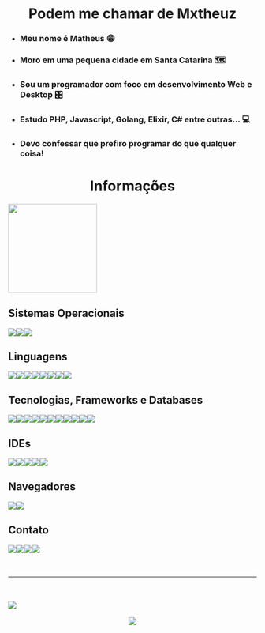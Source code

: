 <h1 align="center"> Podem me chamar de Mxtheuz </h1>

- ### Meu nome é Matheus 😁
- ### Moro em uma pequena cidade em Santa Catarina 🗺️
- ### Sou um programador com foco em desenvolvimento Web e Desktop 🎛️
- ### Estudo PHP, Javascript, Golang, Elixir, C# entre outras... 💻
- ### Devo confessar que prefiro programar do que qualquer coisa!
 <h1 align="center"> Informações </h1>
<img align="center" height="180em" style="text-align: center" src="https://github-readme-stats.vercel.app/api/top-langs/?username=ofmxtheuuz&layout=compact&langs_count=7&theme=dracula"/>
<h2> Sistemas Operacionais </h2>
<div style="display: flex">
<img src="https://img.shields.io/badge/Artix_Linux-10A0CC?style=for-the-badge&logo=artix-linux&logoColor=white">
<img src="https://img.shields.io/badge/Ubuntu-E95420?style=for-the-badge&logo=ubuntu&logoColor=white">
<img src="https://img.shields.io/badge/Windows-0078D6?style=for-the-badge&logo=windows&logoColor=white">
</div>
<h2> Linguagens </h2>
<div style="display: flex">
<img src="https://img.shields.io/badge/C%23-239120?style=for-the-badge&logo=c-sharp&logoColor=white">
<img src="https://img.shields.io/badge/JavaScript-F7DF1E?style=for-the-badge&logo=javascript&logoColor=black">
<img src="https://img.shields.io/badge/Go-00ADD8?style=for-the-badge&logo=go&logoColor=white">
<img src="https://img.shields.io/badge/PHP-777BB4?style=for-the-badge&logo=php&logoColor=white">
<img src="https://img.shields.io/badge/Elixir-4B275F?style=for-the-badge&logo=elixir&logoColor=white">
<img src="https://img.shields.io/badge/CSS3-1572B6?style=for-the-badge&logo=css3&logoColor=white">
<img src="https://img.shields.io/badge/HTML5-E34F26?style=for-the-badge&logo=html5&logoColor=white">
<img src="https://img.shields.io/badge/Arduino-00979D?style=for-the-badge&logo=Arduino&logoColor=white">
</div>
<h2> Tecnologias, Frameworks e Databases </h2>
<div style="display: flex">
<img src="https://img.shields.io/badge/jQuery-0769AD?style=for-the-badge&logo=jquery&logoColor=white">
<img src="https://img.shields.io/badge/Laravel-FF2D20?style=for-the-badge&logo=laravel&logoColor=white">
<img src="https://img.shields.io/badge/json%20web%20tokens-323330?style=for-the-badge&logo=json-web-tokens&logoColor=pink">
<img src="https://img.shields.io/badge/Bootstrap-563D7C?style=for-the-badge&logo=bootstrap&logoColor=white">
<img src="https://img.shields.io/badge/SQLite-07405E?style=for-the-badge&logo=sqlite&logoColor=white">
<img src="https://img.shields.io/badge/PostgreSQL-316192?style=for-the-badge&logo=postgresql&logoColor=white">
<img src="https://img.shields.io/badge/MySQL-00000F?style=for-the-badge&logo=mysql&logoColor=white">
<img src="https://img.shields.io/badge/git-%23F05033.svg?style=for-the-badge&logo=git&logoColor=white">
<img src="https://img.shields.io/badge/NPM-%23000000.svg?style=for-the-badge&logo=npm&logoColor=white">
<img src="https://img.shields.io/badge/Node.js-43853D?style=for-the-badge&logo=node.js&logoColor=white">
<img src="https://img.shields.io/badge/.NET-5C2D91?style=for-the-badge&logo=.net&logoColor=white">
</div>
<h2> IDEs </h2>
<div style="display: flex">
  <img src="https://img.shields.io/badge/Arduino_IDE-00979D?style=for-the-badge&logo=arduino&logoColor=white">
  <img src="https://img.shields.io/badge/Atom-66595C?style=for-the-badge&logo=Atom&logoColor=white">
  <img src="http://img.shields.io/badge/-PHPStorm-181717?style=for-the-badge&logo=phpstorm&logoColor=white">
  <img src="https://img.shields.io/badge/Visual_Studio-5C2D91?style=for-the-badge&logo=visual%20studio&logoColor=white">
  <img src="https://img.shields.io/badge/Visual_Studio_Code-0078D4?style=for-the-badge&logo=visual%20studio%20code&logoColor=white">
</div>
<h2> Navegadores </h2>
<div style="display: flex">
  <img src="https://img.shields.io/badge/Opera-FF1B2D?style=for-the-badge&logo=Opera&logoColor=white">
  <img src="https://img.shields.io/badge/Brave-FF1B2D?style=for-the-badge&logo=Brave&logoColor=white">
</div>
<h2> Contato </h2>
<div style="display: flex">
  <a href="https://discord.com/users/394866819866820610"><img src="https://img.shields.io/badge/Discord-7289DA?style=for-the-badge&logo=discord&logoColor=white"></a>
  <a href="https://t.me/ofmxtheuz"><img src="https://img.shields.io/badge/Telegram-2CA5E0?style=for-the-badge&logo=telegram&logoColor=white"></a>
  <a href="https://www.instagram.com/ofmxtheuz/?hl=en"><img src="https://img.shields.io/badge/Instagram-E4405F?style=for-the-badge&logo=instagram&logoColor=white"></a>
  <a href="https://wa.me/+5549991256304"><img src="https://img.shields.io/badge/WhatsApp-25D366?style=for-the-badge&logo=whatsapp&logoColor=white"></a>
</div>
<br>
<br>
<hr>
<br>
<br>
<div>
  <img src="https://camo.githubusercontent.com/e992ea15ea72a83b5e42fcfd000c8132b9c6ad37e6bebf47df34f1d073af36bc/68747470733a2f2f692e696d6775722e636f6d2f5330454d6c6e4f2e706e67">
  </div>
  <br>
  <div align="center">
  <img align="center" src="http://ForTheBadge.com/images/badges/built-with-love.svg">
</div>

